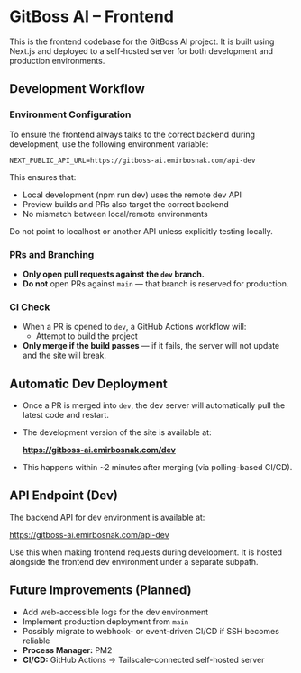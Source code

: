 # GitBoss AI – Frontend

This is the frontend codebase for the GitBoss AI project. It is built using Next.js and deployed to a self-hosted server for both development and production environments.

## Development Workflow

### Environment Configuration

To ensure the frontend always talks to the correct backend during development, use the following environment variable:

```NEXT_PUBLIC_API_URL=https://gitboss-ai.emirbosnak.com/api-dev```

This ensures that:

- Local development (npm run dev) uses the remote dev API
- Preview builds and PRs also target the correct backend
- No mismatch between local/remote environments

Do not point to localhost or another API unless explicitly testing locally.

### PRs and Branching

- **Only open pull requests against the `dev` branch.**
- **Do not** open PRs against `main` — that branch is reserved for production.

### CI Check

- When a PR is opened to `dev`, a GitHub Actions workflow will:
  - Attempt to build the project
-  **Only merge if the build passes** — if it fails, the server will not update and the site will break.

## Automatic Dev Deployment

- Once a PR is merged into `dev`, the dev server will automatically pull the latest code and restart.
- The development version of the site is available at:

   **https://gitboss-ai.emirbosnak.com/dev**

- This happens within ~2 minutes after merging (via polling-based CI/CD).

## API Endpoint (Dev)

The backend API for dev environment is available at:

https://gitboss-ai.emirbosnak.com/api-dev

Use this when making frontend requests during development. It is hosted alongside the frontend dev environment under a separate subpath.

## Future Improvements (Planned)

- Add web-accessible logs for the dev environment
- Implement production deployment from `main`
- Possibly migrate to webhook- or event-driven CI/CD if SSH becomes reliable
- **Process Manager:** PM2
- **CI/CD:** GitHub Actions → Tailscale-connected self-hosted server
